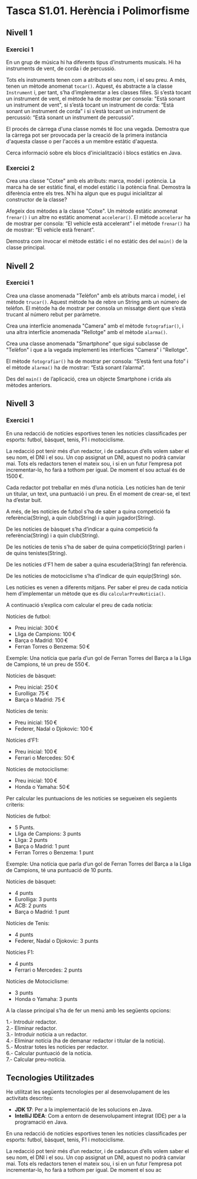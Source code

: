 # Tasca S1.01. Herència i Polimorfisme

## Nivell 1

### Exercici 1

En un grup de música hi ha diferents tipus d’instruments musicals. Hi ha instruments de vent, de corda i de percussió.

Tots els instruments tenen com a atributs el seu nom, i el seu preu. A més, tenen un mètode anomenat `tocar()`. Aquest, és abstracte a la classe `Instrument` i, per tant, s’ha d’implementar a les classes filles. Si s’està tocant un instrument de vent, el mètode ha de mostrar per consola: "Està sonant un instrument de vent", si s’està tocant un instrument de corda: “Està sonant un instrument de corda” i si s’està tocant un instrument de percussió: “Està sonant un instrument de percussió”.

El procés de càrrega d'una classe només té lloc una vegada. Demostra que la càrrega pot ser provocada per la creació de la primera instància d'aquesta classe o per l'accés a un membre estàtic d'aquesta. 

Cerca informació sobre els blocs d'inicialització i blocs estàtics en Java.

### Exercici 2

Crea una classe "Cotxe" amb els atributs: marca, model i potència. La marca ha de ser estàtic final, el model estàtic i la potència final. Demostra la diferència entre els tres. N’hi ha algun que es pugui inicialitzar al constructor de la classe?

Afegeix dos mètodes a la classe "Cotxe". Un mètode estàtic anomenat `frenar()` i un altre no estàtic anomenat `accelerar()`. El mètode `accelerar` ha de mostrar per consola: “El vehicle està accelerant” i el mètode `frenar()` ha de mostrar: “El vehicle està frenant”.

Demostra com invocar el mètode estàtic i el no estàtic des del `main()` de la classe principal.

## Nivell 2

### Exercici 1

Crea una classe anomenada "Telèfon" amb els atributs marca i model, i el mètode `trucar()`. Aquest mètode ha de rebre un String amb un número de telèfon. El mètode ha de mostrar per consola un missatge dient que s’està trucant al número rebut per paràmetre.

Crea una interfície anomenada "Camera" amb el mètode `fotografiar()`, i una altra interfície anomenada "Rellotge" amb el mètode `alarma()`.

Crea una classe anomenada "Smartphone" que sigui subclasse de "Telèfon" i que a la vegada implementi les interfícies "Camera" i "Rellotge".

El mètode `fotografiar()` ha de mostrar per consola: “S’està fent una foto” i el mètode `alarma()` ha de mostrar: “Està sonant l’alarma”.

Des del `main()` de l’aplicació, crea un objecte Smartphone i crida als mètodes anteriors.

## Nivell 3

### Exercici 1

En una redacció de notícies esportives tenen les notícies classificades per esports: futbol, bàsquet, tenis, F1 i motociclisme.

La redacció pot tenir més d’un redactor, i de cadascun d’ells volem saber el seu nom, el DNI i el sou. Un cop assignat un DNI, aquest no podrà canviar mai. Tots els redactors tenen el mateix sou, i si en un futur l’empresa pot incrementar-lo, ho farà a tothom per igual. De moment el sou actual és de 1500 €.

Cada redactor pot treballar en més d’una notícia. Les notícies han de tenir un titular, un text, una puntuació i un preu. En el moment de crear-se, el text ha d’estar buit.

A més, de les notícies de futbol s’ha de saber a quina competició fa referència(String), a quin club(String) i a quin jugador(String).

De les notícies de bàsquet s’ha d’indicar a quina competició fa referència(String) i a quin club(String).

De les notícies de tenis s’ha de saber de quina competició(String) parlen i de quins tenistes(String).

De les notícies d'F1 hem de saber a quina escuderia(String) fan referència.

De les notícies de motociclisme s’ha d’indicar de quin equip(String) són.

Les notícies es venen a diferents mitjans. Per saber el preu de cada notícia hem d'implementar un mètode que es diu `calcularPreuNoticia()`.

A continuació s’explica com calcular el preu de cada notícia:

Notícies de futbol: 
- Preu inicial: 300 €
- Lliga de Campions: 100 €
- Barça o Madrid: 100 €
- Ferran Torres o Benzema: 50 €

Exemple: Una notícia que parla d’un gol de Ferran Torres del Barça a la Lliga de Campions, té un preu de 550 €.

Notícies de bàsquet:
- Preu inicial: 250 €
- Eurolliga: 75 €
- Barça o Madrid: 75 €

Notícies de tenis:
- Preu inicial: 150 € 
- Federer, Nadal o Djokovic: 100 €

Notícies d'F1:
- Preu inicial: 100 €
- Ferrari o Mercedes: 50 €

Notícies de motociclisme:
- Preu inicial: 100 €
- Honda o Yamaha: 50 €

Per calcular les puntuacions de les notícies se segueixen els següents criteris:

Notícies de futbol:
- 5 Punts.
- Lliga de Campions: 3 punts
- Lliga: 2 punts
- Barça o Madrid: 1 punt
- Ferran Torres o Benzema: 1 punt

Exemple: Una notícia que parla d’un gol de Ferran Torres del Barça a la Lliga de Campions, té una puntuació de 10 punts.

Notícies de bàsquet:
- 4 punts
- Eurolliga: 3 punts
- ACB: 2 punts
- Barça o Madrid: 1 punt

Notícies de Tenis:
- 4 punts
- Federer, Nadal o Djokovic: 3 punts

Notícies F1:
- 4 punts
- Ferrari o Mercedes: 2 punts

Notícies de Motociclisme:
- 3 punts
- Honda o Yamaha: 3 punts

A la classe principal s’ha de fer un menú amb les següents opcions:

1.- Introduir redactor.  
2.- Eliminar redactor.  
3.- Introduir notícia a un redactor.  
4.- Eliminar notícia (ha de demanar redactor i titular de la notícia).  
5.- Mostrar totes les notícies per redactor.  
6.- Calcular puntuació de la notícia.  
7.- Calcular preu-notícia.

## Tecnologies Utilitzades

He utilitzat les següents tecnologies per al desenvolupament de les activitats descrites:

- **JDK 17**: Per a la implementació de les solucions en Java.
- **IntelliJ IDEA**: Com a entorn de desenvolupament integrat (IDE) per a la programació en Java.


En una redacció de notícies esportives tenen les notícies classificades per esports: futbol, bàsquet, tenis, F1 i motociclisme.

La redacció pot tenir més d’un redactor, i de cadascun d’ells volem saber el seu nom, el DNI i el sou. Un cop assignat un DNI, aquest no podrà canviar mai. Tots els redactors tenen el mateix sou, i si en un futur l’empresa pot incrementar-lo, ho farà a tothom per igual. De moment el sou ac
